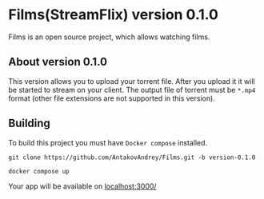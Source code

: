 # Films(StreamFlix) version 0.1.0

Films is an open source project, which allows watching films.

## About version 0.1.0

This version allows you to upload your torrent file. After you upload it it will be started to stream on your client. The output file of torrent must be `*.mp4` format (other file extensions are not supported in this version).

## Building

To build this project you must have `Docker compose` installed.

```
git clone https://github.com/AntakovAndrey/Films.git -b version-0.1.0

docker compose up
```

Your app will be available on [localhost:3000/](localhost:3000/)